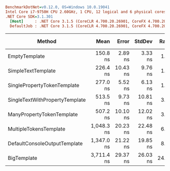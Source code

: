 ``` ini

BenchmarkDotNet=v0.12.0, OS=Windows 10.0.19041
Intel Core i7-9750H CPU 2.60GHz, 1 CPU, 12 logical and 6 physical cores
.NET Core SDK=3.1.301
  [Host]     : .NET Core 3.1.5 (CoreCLR 4.700.20.26901, CoreFX 4.700.20.27001), X64 RyuJIT
  DefaultJob : .NET Core 3.1.5 (CoreCLR 4.700.20.26901, CoreFX 4.700.20.27001), X64 RyuJIT


```
|                         Method |       Mean |    Error |   StdDev | Ratio | RatioSD |  Gen 0 |  Gen 1 | Gen 2 | Allocated |
|------------------------------- |-----------:|---------:|---------:|------:|--------:|-------:|-------:|------:|----------:|
|                  EmptyTemplate |   150.8 ns |  2.89 ns |  3.33 ns |  1.00 |    0.00 | 0.0408 |      - |     - |     256 B |
|             SimpleTextTemplate |   226.4 ns | 10.43 ns |  9.76 ns |  1.50 |    0.08 | 0.0648 |      - |     - |     408 B |
|    SinglePropertyTokenTemplate |   277.0 ns |  5.52 ns |  6.13 ns |  1.84 |    0.04 | 0.0877 |      - |     - |     552 B |
| SingleTextWithPropertyTemplate |   513.5 ns |  9.73 ns | 10.81 ns |  3.40 |    0.11 | 0.1478 |      - |     - |     928 B |
|      ManyPropertyTokenTemplate |   507.2 ns | 10.10 ns | 12.02 ns |  3.37 |    0.09 | 0.1650 |      - |     - |    1040 B |
|         MultipleTokensTemplate | 1,048.3 ns | 20.23 ns | 22.48 ns |  6.95 |    0.22 | 0.2823 |      - |     - |    1776 B |
|   DefaultConsoleOutputTemplate | 1,347.0 ns | 21.22 ns | 19.85 ns |  8.94 |    0.23 | 0.3567 |      - |     - |    2240 B |
|                    BigTemplate | 3,711.4 ns | 29.37 ns | 26.03 ns | 24.66 |    0.65 | 0.9956 | 0.0114 |     - |    6264 B |
